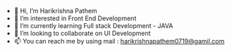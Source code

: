 - 👋 Hi, I’m Harikrishna Pathem
- 👀 I’m interested in Front End Development
- 🌱 I’m currently learning Full stack Development - JAVA
- 💞️ I’m looking to collaborate on UI Development
- 📫 You can reach me by using mail : harikrishnapathem0719@gamil.com


<!---
Harikrishna-Pathem/Harikrishna-Pathem is a ✨ special ✨ repository because its `README.md` (this file) appears on your GitHub profile.
You can click the Preview link to take a look at your changes.
--->
